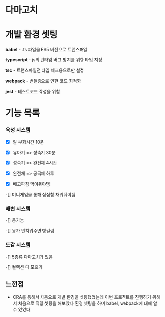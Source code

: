 # 다마고치

# 개발 환경 셋팅

**babel** - .ts 파일을 ES5 버전으로 트랜스파일

**typescript** - js의 런타임 버그 방지를 위한 타입 지정

**tsc** - 트랜스파일전 타입 체크용으로만 설정

**webpack** - 번들링으로 인한 코드 최적화

**jest** - 테스트코드 작성을 위함

# 기능 목록

### 육성 시스템

-[x] 알 부화시간 10분

-[x] 유아기 => 성숙기 30분

-[x] 성숙기 => 완전체 4시간

-[x] 완전체 => 궁극체 하루

-[x] 배고파짐 먹이줘야댐

-[] 미니게임을 통해 심심함 채워줘야됨

### 배변 시스템

-[] 응가눔

-[] 응가 안치워주면 병걸림

### 도감 시스템

-[] 5종류 다마고치가 있음

-[] 컬렉션 다 모으기

## 느낀점

- CRA를 통해서 자동으로 개발 환경을 셋팅했었는데 이번 프로젝트를 진행하기 위해서 처음으로 직접 셋팅을 해보았다 환경 셋팅을 하며 babel, webpack에 대해 알 수 있었다
